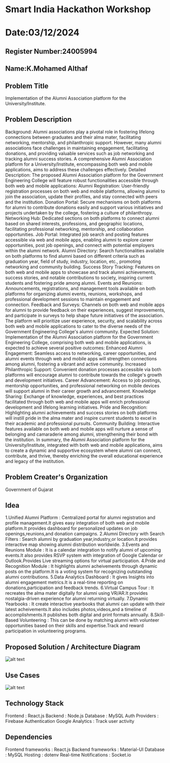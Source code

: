 # Smart India Hackathon Workshop
# Date:03/12/2024
## Register Number:24005994
## Name:K.Mohamed Althaf

## Problem Title
Implementation of the Alumni Association platform for the University/Institute.
## Problem Description
Background: Alumni associations play a pivotal role in fostering lifelong connections between graduates and their alma mater, facilitating networking, mentorship, and philanthropic support. However, many alumni associations face challenges in maintaining engagement, facilitating donations, and providing valuable services such as job networking and tracking alumni success stories. A comprehensive Alumni Association platform for a University/Institute, encompassing both web and mobile applications, aims to address these challenges effectively. Detailed Description: The proposed Alumni Association platform for the Government Engineering College will feature robust functionalities accessible through both web and mobile applications: Alumni Registration: User-friendly registration processes on both web and mobile platforms, allowing alumni to join the association, update their profiles, and stay connected with peers and the institution. Donation Portal: Secure mechanisms on both platforms for alumni to contribute donations easily and support various initiatives and projects undertaken by the college, fostering a culture of philanthropy. Networking Hub: Dedicated sections on both platforms to connect alumni based on shared interests, professions, and geographic locations, facilitating professional networking, mentorship, and collaboration opportunities. Job Portal: Integrated job search and posting features accessible via web and mobile apps, enabling alumni to explore career opportunities, post job openings, and connect with potential employers within the alumni network. Alumni Directory: Search functionalities available on both platforms to find alumni based on different criteria such as graduation year, field of study, industry, location, etc., promoting networking and community building. Success Story Tracking: Features on both web and mobile apps to showcase and track alumni achievements, success stories, and notable contributions to society, inspiring current students and fostering pride among alumni. Events and Reunions: Announcements, registrations, and management tools available on both platforms for organizing alumni events, reunions, workshops, and professional development sessions to maintain engagement and connection. Feedback and Surveys: Channels on both web and mobile apps for alumni to provide feedback on their experiences, suggest improvements, and participate in surveys to help shape future initiatives of the association. The platform will prioritize user experience, security, and scalability across both web and mobile applications to cater to the diverse needs of the Government Engineering College's alumni community. Expected Solution: Implementation of the Alumni Association platform for the Government Engineering College, comprising both web and mobile applications, is expected to achieve several positive outcomes: Enhanced Alumni Engagement: Seamless access to networking, career opportunities, and alumni events through web and mobile apps will strengthen connections among alumni, fostering a vibrant and active community. Increased Philanthropic Support: Convenient donation processes accessible via both platforms will encourage alumni to contribute towards the college's growth and development initiatives. Career Advancement: Access to job postings, mentorship opportunities, and professional networking on mobile devices will support alumni in their career growth and advancement. Knowledge Sharing: Exchange of knowledge, experiences, and best practices facilitated through both web and mobile apps will enrich professional development and lifelong learning initiatives. Pride and Recognition: Highlighting alumni achievements and success stories on both platforms will instill pride in the alma mater and inspire current students to excel in their academic and professional pursuits. Community Building: Interactive features available on both web and mobile apps will nurture a sense of belonging and camaraderie among alumni, strengthening their bond with the institution. In summary, the Alumni Association platform for the University/Institute, integrated with both web and mobile applications, aims to create a dynamic and supportive ecosystem where alumni can connect, contribute, and thrive, thereby enriching the overall educational experience and legacy of the institution.
## Problem Creater's Organization
Government of Gujarat

## Idea
1.Unified Alumni Platform : Centralized portal for alumni registration and profile management.It gives easy integration of both web and mobile platform.It provides dashboard for personalized updates on job openings,reunions,and donation campaigns.
2.Alumni Directory with Search Filters : Search alumni  by graduation year,industry,or location.It provides interactive map showing alumni distribution worldwide.
3.Events and Reunions Module : It is a calendar integration to notify alumni of upcoming events.It also provides RSVP system with integration of Google Calendar or Outlook.Provides Live streaming options for virtual participation.
4.Pride and Recognition Module : It highlights alumni acheivements through dynamic posts on the platform.It is a voting system for recognizing outstanding alumni contributions.
5.Data Analytics Dashboard : It gives Insights into alumni engagement metrics.It is a real-time reporting on donations,participation and feedback trends.
6.Virtual Campus Tour : It recreates the alma mater digitally for alumni using VR/AR.It provides nostalgia-driven experience for alumni returning virtually.
7.Dynamic Yearbooks : It create interactive yearbooks that alumni can update with their latest acheivements.It also includes photos,videos,and a timeline of accomplishments.It publishes both digital and print formats annually.
8.Skill-Based Volunteering : This can be done by matching alumni with volunteer opportunities based on their skills and expertise.Track and reward participation in volunteering programs. 

## Proposed Solution / Architecture Diagram
![alt text](../7dad5dd6-3fc8-4bf6-aa94-32238151cb0f.jpg)

## Use Cases
![alt text](../bc612b11-b83a-47af-bc11-d7c82fc0740c.jpg)

## Technology Stack
Frontend : React.js
Backend : Node.js
Database : MySQL
Auth Providers : Firebase Authentication
Google Analytics : Track user activity

## Dependencies
Frontend frameworks : React.js
Backend frameworks : Material-UI
Database : MySQL
Hosting : dotenv
Real-time Notifications : Socket.io



